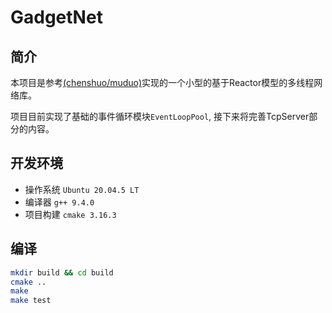 # GadgetNet

## 简介

本项目是参考[(chenshuo/muduo)](https://github.com/chenshuo/muduo)实现的一个小型的基于Reactor模型的多线程网络库。

项目目前实现了基础的事件循环模块`EventLoopPool`, 接下来将完善TcpServer部分的内容。

## 开发环境

- 操作系统 `Ubuntu 20.04.5 LT`
- 编译器 `g++ 9.4.0`
- 项目构建 `cmake 3.16.3`

## 编译

```bash
mkdir build && cd build
cmake ..
make
make test
```

